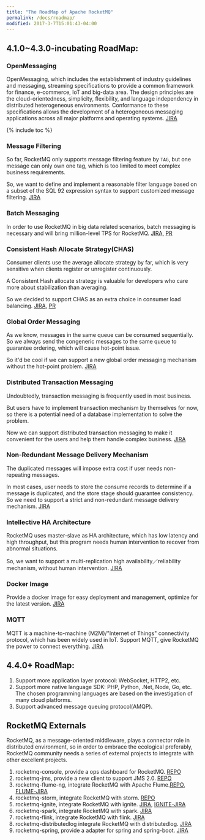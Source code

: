 ```yaml
---
title: "The RoadMap of Apache RocketMQ"
permalink: /docs/roadmap/
modified: 2017-3-7T15:01:43-04:00
---
```


## 4.1.0~4.3.0-incubating RoadMap: 


### OpenMessaging 
OpenMessaging, which includes the establishment of industry guidelines and messaging, streaming specifications to provide a common framework for finance, e-commerce, IoT and big-data area. The design principles are the cloud-orientedness, simplicity, flexibility, and language independency in distributed heterogeneous environments. Conformance to these specifications allows the development of a heterogeneous messaging applications across all major platforms and operating systems. [JIRA](https://issues.apache.org/jira/browse/ROCKETMQ-17)


{% include toc %} 


### Message Filtering 
So far, RocketMQ only supports message filtering feature by `TAG`, but one message can only own one tag, which is too limited to meet complex business requirements.


So, we want to define and implement a reasonable filter language based on a subset of the SQL 92 expression syntax to support customized message filtering. [JIRA](https://issues.apache.org/jira/browse/ROCKETMQ-121) 


### Batch Messaging 

In order to use RocketMQ in big data related scenarios, batch messaging is necessary and will bring million-level TPS for RocketMQ. [JIRA](https://issues.apache.org/jira/browse/ROCKETMQ-80), [PR](https://github.com/apache/rocketmq/pull/53)

### Consistent Hash Allocate Strategy(CHAS) 

Consumer clients use the average allocate strategy by far, which is very sensitive when clients register or unregister continuously.

A Consistent Hash allocate strategy is valuable for developers who care more about stabilization than averaging.

So we decided to support CHAS as an extra choice in consumer load balancing. [JIRA](https://issues.apache.org/jira/browse/ROCKETMQ-67), [PR](https://github.com/apache/rocketmq/pull/67)

### Global Order Messaging 

As we know, messages in the same queue can be consumed sequentially. So we always send the congeneric messages to the same queue to guarantee ordering, which will cause hot-point issue. 

So it'd be cool if we can support a new global order messaging mechanism without the hot-point problem. [JIRA](https://issues.apache.org/jira/browse/ROCKETMQ-122)

### Distributed Transaction Messaging 
Undoubtedly, transaction messaging is frequently used in most business.

But users have to implement transaction mechanism by themselves for now, so there is a potential need of a database implementation to solve the problem.
 
Now we can support distributed transaction messaging to make it convenient for the users and help them handle complex business. [JIRA](https://issues.apache.org/jira/browse/ROCKETMQ-123)

### Non-Redundant Message Delivery Mechanism 

The duplicated messages will impose extra cost if user needs non-repeating messages.

In most cases, user needs to store the consume records to determine if a message is duplicated, and the store stage should guarantee consistency. So we need to support a strict and non-redundant message delivery mechanism. [JIRA](https://issues.apache.org/jira/browse/ROCKETMQ-124)

### Intellective HA Architecture 

RocketMQ uses master-slave as HA architecture, which has low latency and high throughput, but this program needs human intervention to recover from abnormal situations.
  
So, we want to support a multi-replication high availability／reliability mechanism, without human intervention. [JIRA](https://issues.apache.org/jira/browse/ROCKETMQ-125) 

### Docker Image 
Provide a docker image for easy deployment and management, optimize for the latest version. [JIRA](https://issues.apache.org/jira/browse/ROCKETMQ-126) 

### MQTT 
MQTT is a machine-to-machine (M2M)/"Internet of Things" connectivity protocol, which has been widely used in IoT. Support MQTT, give RocketMQ the power to connect everything. [JIRA](https://issues.apache.org/jira/browse/ROCKETMQ-127) 

## 4.4.0+ RoadMap: 

1. Support more application layer protocol: WebSocket, HTTP2, etc. 
2. Support more native language SDK: PHP, Python, .Net, Node, Go, etc. The chosen programming languages are based on the investigation of many cloud platforms.
3. Support advanced message queuing protocol(AMQP). 

## RocketMQ Externals 

RocketMQ, as a message-oriented middleware, plays a connector role in distributed environment, so in order to embrace the ecological preferably, RocketMQ community needs a series of external projects to integrate with other excellent projects. 

1. rocketmq-console, provide a ops dashboard for RocketMQ. [REPO](https://github.com/apache/rocketmq-externals/tree/master/rocketmq-console) 
2. rocketmq-jms, provide a new client to support JMS 2.0. [REPO](https://github.com/apache/rocketmq-externals/tree/master/rocketmq-jms) 
3. rocketmq-flume-ng, integrate RocketMQ with Apache Flume.[REPO](https://github.com/apache/rocketmq-externals/tree/master/rocketmq-flume), [FLUME-JIRA](https://issues.apache.org/jira/browse/FLUME-3058) 
4. rocketmq-storm, integrate RocketMQ with storm. [REPO](https://github.com/rocketmq/rocketmq-storm) 
5. rocketmq-ignite, integrate RocketMQ with ignite. [JIRA](https://issues.apache.org/jira/browse/ROCKETMQ-41), [IGNITE-JIRA](https://issues.apache.org/jira/browse/IGNITE-4539) 
6. rocketmq-spark, integrate RocketMQ with spark. [JIRA](https://issues.apache.org/jira/browse/ROCKETMQ-81) 
7. rocketmq-flink, integrate RocketMQ with flink. [JIRA](https://issues.apache.org/jira/browse/ROCKETMQ-82) 
8. rocketmq-distributedlog integrate RocketMQ with distributedlog. [JIRA](https://issues.apache.org/jira/browse/ROCKETMQ-21) 
9. rocketmq-spring, provide a adapter for spring and spring-boot. [JIRA](https://issues.apache.org/jira/browse/ROCKETMQ-120) 
